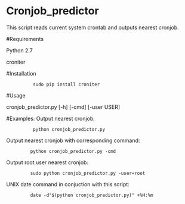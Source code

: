 # Cronjob_predictor #

This script reads current system crontab and outputs nearest cronjob.

#Requirements

Python 2.7

croniter

#Installation

              sudo pip install croniter

#Usage

cronjob_predictor.py [-h] [-cmd] [-user USER]

#Examples:
Output nearest cronjob:

              python cronjob_predictor.py

Output nearest cronjob with corresponding command:

             python cronjob_predictor.py -cmd

Output root user nearest cronjob:

             sudo python cronjob_predictor.py -user=root


UNIX date command in conjuction with this script:

             date -d"$(python cronjob_predictor.py)" +%H:%m